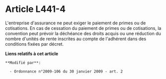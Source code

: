 # Article L441-4

L'entreprise d'assurance ne peut exiger le paiement de primes ou de cotisations.  En cas de cessation du paiement de primes
ou de cotisations, la convention peut  prévoir la déchéance des droits acquis ou une réduction du nombre d'unités de  rente
inscrites au compte de l'adhérent dans des conditions fixées par décret.

**Liens relatifs à cet article**

	**Modifié par**:

	  - Ordonnance n°2009-106 du 30 janvier 2009 - art. 2
